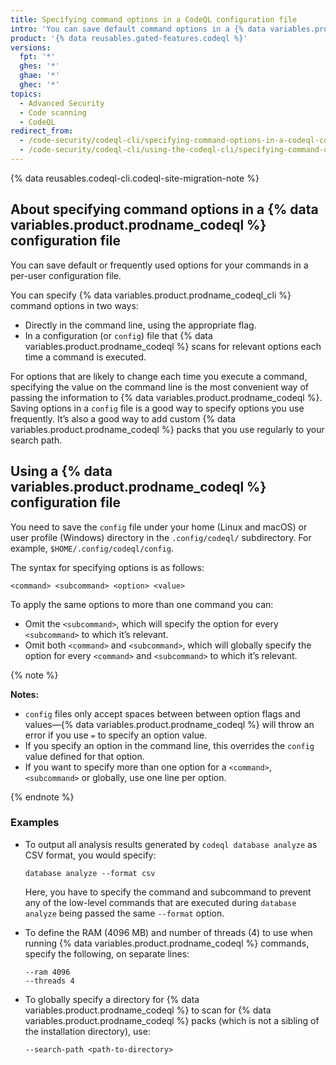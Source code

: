 ```yaml
---
title: Specifying command options in a CodeQL configuration file
intro: 'You can save default command options in a {% data variables.product.prodname_codeql %} configuration file.'
product: '{% data reusables.gated-features.codeql %}'
versions:
  fpt: '*'
  ghes: '*'
  ghae: '*'
  ghec: '*'
topics:
  - Advanced Security
  - Code scanning
  - CodeQL
redirect_from:
  - /code-security/codeql-cli/specifying-command-options-in-a-codeql-configuration-file
  - /code-security/codeql-cli/using-the-codeql-cli/specifying-command-options-in-a-codeql-configuration-file
---
```


{% data reusables.codeql-cli.codeql-site-migration-note %}

## About specifying command options in a {% data variables.product.prodname_codeql %} configuration file

You can save default or frequently used options for your commands in a per-user configuration file.

You can specify {% data variables.product.prodname_codeql_cli %} command options in two ways:

- Directly in the command line, using the appropriate flag.
- In a configuration (or `config`) file that {% data variables.product.prodname_codeql %} scans for relevant options each time a command is executed.

For options that are likely to change each time you execute a command, specifying the value on the command line is the most convenient way of passing the information to {% data variables.product.prodname_codeql %}. Saving options in a `config` file is a good way to specify options you use frequently. It’s also a good way to add custom {% data variables.product.prodname_codeql %} packs that you use regularly to your search path.

## Using a {% data variables.product.prodname_codeql %} configuration file

You need to save the `config` file under your home (Linux and macOS) or user profile (Windows) directory in the `.config/codeql/` subdirectory. For example, `$HOME/.config/codeql/config`.

The syntax for specifying options is as follows:

```shell
<command> <subcommand> <option> <value>
```

To apply the same options to more than one command you can:

- Omit the `<subcommand>`, which will specify the option for every `<subcommand>` to which it’s relevant.
- Omit both `<command>` and `<subcommand>`, which will globally specify the option for every `<command>` and `<subcommand>` to which it’s relevant.

{% note %}

**Notes:**
- `config` files only accept spaces between between option flags and values—{% data variables.product.prodname_codeql %} will throw an error if you use `=` to specify an option value.
- If you specify an option in the command line, this overrides the `config` value defined for that option.
- If you want to specify more than one option for a `<command>`, `<subcommand>` or globally, use one line per option.

{% endnote %}

### Examples

- To output all analysis results generated by `codeql database analyze` as CSV format, you would specify:

  ```shell
  database analyze --format csv
  ```

  Here, you have to specify the command and subcommand to prevent any of the low-level commands that are executed during `database analyze` being passed the same `--format` option.

- To define the RAM (4096 MB) and number of threads (4) to use when running {% data variables.product.prodname_codeql %} commands, specify the following, on separate lines:

  ```shell
  --ram 4096
  --threads 4
  ```

- To globally specify a directory for {% data variables.product.prodname_codeql %} to scan for {% data variables.product.prodname_codeql %} packs (which is not a sibling of the installation directory), use:

  ```shell
  --search-path <path-to-directory>
  ```
